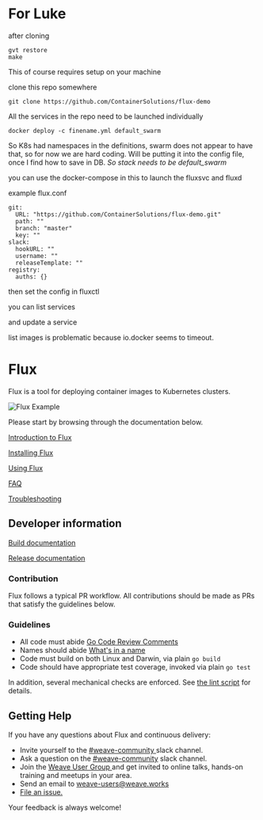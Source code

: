 # For Luke

after cloning

```
gvt restore
make
```
This of course requires setup on your machine

clone this repo somewhere

```
git clone https://github.com/ContainerSolutions/flux-demo
```
All the services in the repo need to be launched individually

```
docker deploy -c finename.yml default_swarm
```
So K8s had namespaces in the definitions, swarm does not appear to have that, so for now we are hard coding. 
Will be putting it into the config file, once I find how to save in DB.
*So stack needs to be default_swarm*

you can use the docker-compose in this to launch the fluxsvc and fluxd

example flux.conf
```
git:
  URL: "https://github.com/ContainerSolutions/flux-demo.git"
  path: ""
  branch: "master"
  key: ""
slack:
  hookURL: ""
  username: ""
  releaseTemplate: ""
registry:
  auths: {}
```

then set the config in fluxctl

you can list services

and update a service

list images is problematic because io.docker seems to timeout.



# Flux

Flux is a tool for deploying container images to Kubernetes clusters.

![Flux Example](https://cloud.githubusercontent.com/assets/8793723/22978790/0d58861a-f38c-11e6-92d4-ce3f869e1ace.gif)

Please start by browsing through the documentation below.

[Introduction to Flux](/site/introduction.md)

[Installing Flux](/site/installing.md)

[Using Flux](/site/using.md)

[FAQ](/site/faq.md)

[Troubleshooting](/site/troubleshooting.md)

## Developer information

[Build documentation](/site/building.md)

[Release documentation](/internal_docs/releasing.md)

### Contribution

Flux follows a typical PR workflow.
All contributions should be made as PRs that satisfy the guidelines below.

### Guidelines

- All code must abide [Go Code Review Comments](https://github.com/golang/go/wiki/CodeReviewComments)
- Names should abide [What's in a name](https://talks.golang.org/2014/names.slide#1)
- Code must build on both Linux and Darwin, via plain `go build`
- Code should have appropriate test coverage, invoked via plain `go test`

In addition, several mechanical checks are enforced.
See [the lint script](/lint) for details.

## <a name="help"></a>Getting Help

If you have any questions about Flux and continuous delivery:

- Invite yourself to the <a href="https://weaveworks.github.io/community-slack/" target="_blank"> #weave-community </a> slack channel.
- Ask a question on the <a href="https://weave-community.slack.com/messages/general/"> #weave-community</a> slack channel.
- Join the <a href="https://www.meetup.com/pro/Weave/"> Weave User Group </a> and get invited to online talks, hands-on training and meetups in your area.
- Send an email to <a href="mailto:weave-users@weave.works">weave-users@weave.works</a>
- <a href="https://github.com/ContainerSolutions/flux/issues/new">File an issue.</a>

Your feedback is always welcome!
